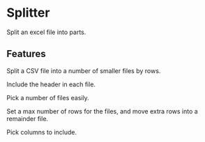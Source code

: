 # Splitter

Split an excel file into parts.

## Features

Split a CSV file into a number of smaller files by rows.

Include the header in each file.

Pick a number of files easily.

Set a max number of rows for the files, and move extra rows into a remainder file.

Pick columns to include.